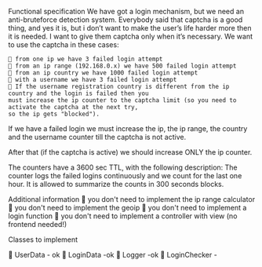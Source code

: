 Functional specification
We have got a login mechanism, but we need an anti-bruteforce detection system. Everybody said
that captcha is a good thing, and yes it is, but i don’t want to make the user’s life harder more then it
is needed. I want to give them captcha only when it’s necessary.
We want to use the captcha in these cases:

     from one ip we have 3 failed login attempt
     from an ip range (192.168.0.x) we have 500 failed login attempt
     from an ip country we have 1000 failed login attempt
     with a username we have 3 failed login attempt
     If the username registration country is different from the ip country and the login is failed then you
    must increase the ip counter to the captcha limit (so you need to activate the captcha at the next try,
    so the ip gets "blocked").

If we have a failed login we must increase the ip, the ip range, the country and the username counter
till the captcha is not active.

After that (if the captcha is active) we should increase ONLY the ip counter.


The counters have a 3600 sec TTL, with the following description:
The counter logs the failed logins continuously and we count for the last one hour. It is allowed to
summarize the counts in 300 seconds blocks.

Additional information
 you don't need to implement the ip range calculator
 you don't need to implement the geoip
 you don't need to implement a login function
 you don't need to implement a controller with view (no frontend needed!)

Classes to implement

 UserData - ok
 LoginData -ok
 Logger -ok
 LoginChecker -
